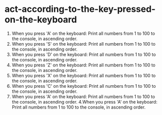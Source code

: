 # act-according-to-the-key-pressed-on-the-keyboard

1. When you press 'A' on the keyboard: Print all numbers from 1 to 100 to the console, in ascending order.
2. When you press 'S' on the keyboard: Print all numbers from 1 to 100 to the console, in ascending order.
3. When you press 'D' on the keyboard: Print all numbers from 1 to 100 to the console, in ascending order.
  1. When you press 'Z' on the keyboard: Print all numbers from 1 to 100 to the console, in ascending order.
  2. When you press 'X' on the keyboard: Print all numbers from 1 to 100 to the console, in ascending order.
  3. When you press 'C' on the keyboard: Print all numbers from 1 to 100 to the console, in ascending order.
  4. When you press 'A' on the keyboard: Print all numbers from 1 to 100 to the console, in ascending order.
4.When you press 'A' on the keyboard: Print all numbers from 1 to 100 to the console, in ascending order.
